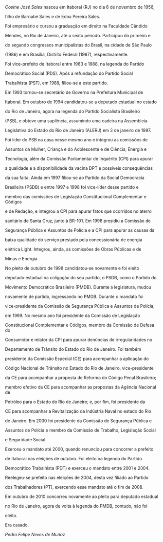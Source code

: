 

*Cosme José Sales* nasceu em Itaboraí (RJ) no dia 6 de novembro de 1956,

filho de Barnabé Sales e de Edna Pereira Sales.



Foi empresário e cursou a graduação em direito na Faculdade Cândido

Mendes, no Rio de Janeiro, até o sexto período. Participou do primeiro e

do segundo congressos municipalistas do Brasil, na cidade de São Paulo

(1986) e em Brasília, Distrito Federal (1987), respectivamente.



Foi vice-prefeito de Itaboraí entre 1983 e 1988, na legenda do Partido

Democrático Social (PDS). Após a refundação do Partido Social

Trabalhista (PST), em 1988, filiou-se a este partido.



Em 1993 tornou-se secretário de Governo na Prefeitura Municipal de

Itaboraí. Em outubro de 1994 candidatou-se a deputado estadual no estado

do Rio de Janeiro, agora na legenda do Partido Socialista Brasileiro

(PSB), e obteve uma suplência, assumindo uma cadeira na Assembleia

Legislativa do Estado do Rio de Janeiro (ALERJ) em 3 de janeiro de 1997.

Foi líder do PSB na casa nesse mesmo ano e integrou as comissões de

Assuntos da Mulher, Criança e do Adolescente e de Ciência, Energia e

Tecnologia, além da Comissão Parlamentar de Inquérito (CPI) para apurar

a qualidade e a disponibilidade da vacina DPT e possíveis consequências

da sua falta. Ainda em 1997 filiou-se ao Partido da Social Democracia

Brasileira (PSDB) e entre 1997 e 1998 foi vice-líder desse partido e

membro das comissões de Legislação Constitucional Complementar e Códigos

e de Redação, e integrou a CPI para apurar fatos que ocorridos no aterro

sanitário de Santa Cruz, junto à BR-101. Em 1998 presidiu a Comissão de

Segurança Pública e Assuntos de Polícia e a CPI para apurar as causas da

baixa qualidade do serviço prestado pela concessionária de energia

elétrica Light. Integrou, ainda, as comissões de Obras Públicas e de

Minas e Energia.



No pleito de outubro de 1998 candidatou-se novamente e foi eleito

deputado estadual na coligação do seu partido, o PSDB, como o Partido do

Movimento Democrático Brasileiro (PMDB). Durante a legislatura, mudou

novamente de partido, ingressando no PMDB. Durante o mandato foi

vice-presidente da Comissão de Segurança Pública e Assuntos de Polícia,

em 1999. No mesmo ano foi presidente da Comissão de Legislação

Constitucional Complementar e Códigos, membro da Comissão de Defesa do

Consumidor e relator da CPI para apurar denúncias de irregularidades no

Departamento de Trânsito do Estado do Rio de Janeiro. Foi também

presidente da Comissão Especial (CE) para acompanhar a aplicação do

Código Nacional de Trânsito no Estado do Rio de Janeiro, vice-presidente

da CE para acompanhar a proposta de Reforma do Código Penal Brasileiro;

membro efetivo da CE para acompanhar as propostas da Agência Nacional de

Petróleo para o Estado do Rio de Janeiro; e, por fim, foi presidente da

CE para acompanhar a Revitalização da Indústria Naval no estado do Rio

de Janeiro. Em 2000 foi presidente da Comissão de Segurança Pública e

Assuntos de Polícia e membro da Comissão de Trabalho, Legislação Social

e Seguridade Social.



Exerceu o mandato até 2000, quando renunciou para concorrer a prefeito

de Itaboraí nas eleições de outubro. Foi eleito na legenda do Partido

Democrático Trabalhista (PDT) e exerceu o mandato entre 2001 e 2004.

Reelegeu-se prefeito nas eleições de 2004, desta vez filiado ao Partido

dos Trabalhadores (PT), exercendo esse mandato até o fim de 2008.



Em outubro de 2010 concorreu novamente ao pleito para deputado estadual

no Rio de Janeiro, agora de volta à legenda do PMDB, contudo, não foi

eleito.



Era casado.



*Pedro Felipe Neves de Muñoz*




